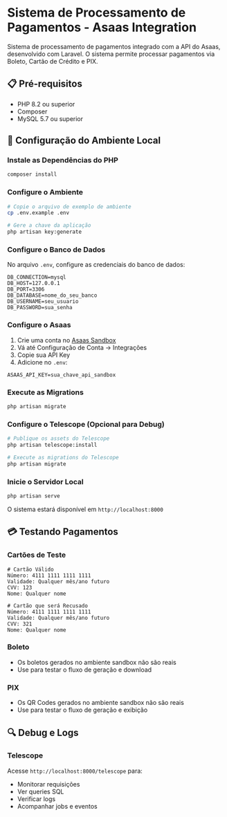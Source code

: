 # Sistema de Processamento de Pagamentos - Asaas Integration

Sistema de processamento de pagamentos integrado com a API do Asaas, desenvolvido com Laravel. O sistema permite processar pagamentos via Boleto, Cartão de Crédito e PIX.

## 📋 Pré-requisitos

- PHP 8.2 ou superior
- Composer
- MySQL 5.7 ou superior

## 🚀 Configuração do Ambiente Local

### Instale as Dependências do PHP

```bash
composer install
```

### Configure o Ambiente

```bash
# Copie o arquivo de exemplo de ambiente
cp .env.example .env

# Gere a chave da aplicação
php artisan key:generate
```

### Configure o Banco de Dados

No arquivo `.env`, configure as credenciais do banco de dados:

```env
DB_CONNECTION=mysql
DB_HOST=127.0.0.1
DB_PORT=3306
DB_DATABASE=nome_do_seu_banco
DB_USERNAME=seu_usuario
DB_PASSWORD=sua_senha
```

### Configure o Asaas

1. Crie uma conta no [Asaas Sandbox](https://sandbox.asaas.com/)
2. Vá até Configuração de Conta -> Integrações
3. Copie sua API Key
4. Adicione no `.env`:

```env
ASAAS_API_KEY=sua_chave_api_sandbox
```

### Execute as Migrations

```bash
php artisan migrate
```

### Configure o Telescope (Opcional para Debug)

```bash
# Publique os assets do Telescope
php artisan telescope:install

# Execute as migrations do Telescope
php artisan migrate
```

### Inicie o Servidor Local

```bash
php artisan serve
```

O sistema estará disponível em `http://localhost:8000`

## 💳 Testando Pagamentos

### Cartões de Teste

```
# Cartão Válido
Número: 4111 1111 1111 1111
Validade: Qualquer mês/ano futuro
CVV: 123
Nome: Qualquer nome

# Cartão que será Recusado
Número: 4111 1111 1111 1111
Validade: Qualquer mês/ano futuro
CVV: 321
Nome: Qualquer nome
```

### Boleto

- Os boletos gerados no ambiente sandbox não são reais
- Use para testar o fluxo de geração e download

### PIX

- Os QR Codes gerados no ambiente sandbox não são reais
- Use para testar o fluxo de geração e exibição

## 🔍 Debug e Logs

### Telescope

Acesse `http://localhost:8000/telescope` para:
- Monitorar requisições
- Ver queries SQL
- Verificar logs
- Acompanhar jobs e eventos

